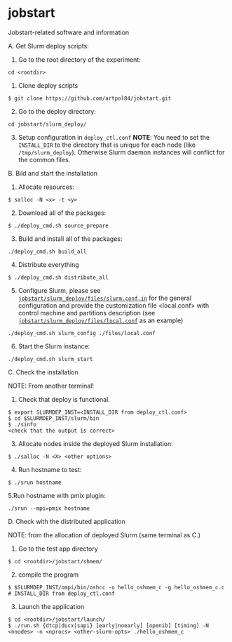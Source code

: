 # jobstart
Jobstart-related software and information


A. Get Slurm deploy scripts:
1. Go to the root directory of the experiment:
```Shell
cd <rootdir>
```
1. Clone deploy scripts
```Shell
$ git clone https://github.com/artpol84/jobstart.git 
```
2. Go to the deploy directory:
```Shell
cd jobstart/slurm_deploy/
```
3. Setup configuration in `deploy_ctl.conf`
**NOTE**: You need to set the `INSTALL_DIR` to the directory that is unique for each node (like `/tmp/slurm_deploy`). Otherwise Slurm daemon instances will conflict for the common files.


B. Bild and start the installation
1. Allocate resources:
```Shell
$ salloc -N <x> -t <y>
```
2. Download all of the packages:
```Shell
$ ./deploy_cmd.sh source_prepare
```
3. Build and install all of the packages: 
```Shell
./deploy_cmd.sh build_all
```
4. Distribute everything
```Shell
$ ./deploy_cmd.sh distribute_all
```
5. Configure Slurm, please see [`jobstart/slurm_deploy/files/slurm.conf.in`](https://github.com/artpol84/jobstart/blob/master/slurm_deploy/files/slurm.conf.in) for the general configuration and provide the customization file <local.conf> with control machine and partitions description (see [`jobstart/slurm_deploy/files/local.conf`](https://github.com/artpol84/jobstart/blob/master/slurm_deploy/files/local.conf) as an example)
```Shell
./deploy_cmd.sh slurm_config ./files/local.conf
```
6. Start the Slurm instance:
```Shell
./deploy_cmd.sh slurm_start
```

C. Check the installation

NOTE: From another terminal!

1. Check that deploy is functional.
```Shell
$ export SLURMDEP_INST=<INSTALL_DIR from deploy_ctl.conf>
$ cd $SLURMDEP_INST/slurm/bin
$ ./sinfo
<check that the output is correct>
```
3. Allocate nodes inside the deployed Slurm installation:
```Shell
$ ./salloc -N <X> <other options>
```
4. Run hostname to test:
```Shell
$ ./srun hostname
```
5.Run hostname with pmix plugin:
```Shell
./srun --mpi=pmix hostname
```

D. Check with the distributed application

NOTE: from the allocation of deployed Slurm (same terminal as C.)

1. Go to the test app directory
```Shell
$ cd <rootdir>/jobstart/shmem/
```
2. compile the program
```Shell
$ $SLURMDEP_INST/ompi/bin/oshcc -o hello_oshmem_c -g hello_oshmem_c.c # INSTALL_DIR from deploy_ctl.conf
```

3. Launch the application
```Shell
$ cd <rootdir>/jobstart/launch/
$ ./run.sh {dtcp|ducx|sapi} [early|noearly] [openib] [timing] -N <nnodes> -n <nprocs> <other-slurm-opts> ./hello_oshmem_c
```
